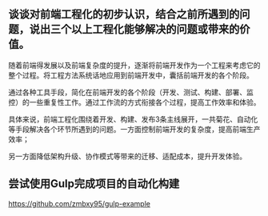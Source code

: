 ## 谈谈对前端工程化的初步认识，结合之前所遇到的问题，说出三个以上工程化能够解决的问题或带来的价值。

随着前端得发展以及前端复杂度的提升，逐渐将前端开发作为一个工程来考虑它的整个过程。将工程方法系统话地应用到前端开发中，囊括前端开发的各个阶段。

通过各种工具手段，简化在前端开发的各个阶段（开发、测试、构建、部署、监控）的一些重复性工作。通过工作流的方式衔接各个过程，提高工作效率和体验。

具体来说，前端工程化围绕着开发、构建、发布3条主线展开，一共菊花、自动化等手段解决各个环节所遇到的问题。一方面控制前端开发的复杂度，提高前端生产效率；

另一方面降低架构升级、协作模式等带来的迁移、适配成本，提升开发体验。

## 尝试使用Gulp完成项目的自动化构建
https://github.com/zmbxy95/gulp-example